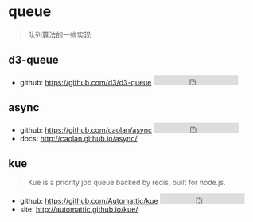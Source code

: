 # queue

> 队列算法的一些实现

## d3-queue

* github: <https://github.com/d3/d3-queue> <iframe src="https://ghbtns.com/github-btn.html?user=d3&repo=d3-queue&type=star&count=true" frameborder="0" scrolling="0" width="170px" height="20px"></iframe>  

## async

* github: <https://github.com/caolan/async> <iframe src="https://ghbtns.com/github-btn.html?user=caolan&repo=async&type=star&count=true" frameborder="0" scrolling="0" width="170px" height="20px"></iframe>  
* docs: <http://caolan.github.io/async/>


## kue

> Kue is a priority job queue backed by redis, built for node.js. 
* github: <https://github.com/Automattic/kue> <iframe src="https://ghbtns.com/github-btn.html?user=Automattic&repo=kue&type=star&count=true" frameborder="0" scrolling="0" width="170px" height="20px"></iframe>  
* site: <http://automattic.github.io/kue/>





